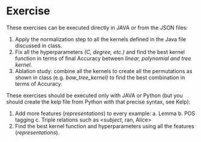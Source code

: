 # Exercise

These exercises can be executed directly in JAVA or from the JSON files:
1. Apply the normalization step to all the kernels defined in the Java file
   discussed in class.
2. Fix all the hyperparameters _(C, degree, etc.)_ and find the best kernel
   function in terms of final Accuracy between _linear, polynomial and
   tree kernel_.
3. Ablation study: combine all the kernels to create all the permutations as
   shown in class (e.g. _bow_tree_kernel)_ to find the best combination in
   terms of Accuracy.

These exercises should be executed only with JAVA or Python (but you should create
   the kelp file from Python with that precise syntax, see Kelp):
1. Add more features (_representations_) to every example:
   a. Lemma
   b. POS tagging
   c. Triple relations such as <_subject_, ran, Alice>
2. Find the best kernel function and hyperparameters using all the features
   (_representations_).